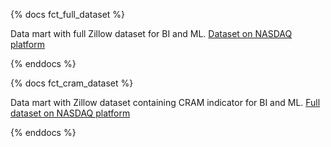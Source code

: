 {% docs fct_full_dataset %}
  
  Data mart with full Zillow dataset for BI and ML.
  [Dataset on NASDAQ platform](https://data.nasdaq.com/databases/ZILLOW)
  
{% enddocs %}

{% docs fct_cram_dataset %}
  
  Data mart with Zillow dataset containing CRAM indicator for BI and ML.
  [Full dataset on NASDAQ platform](https://data.nasdaq.com/databases/ZILLOW)
  
{% enddocs %}